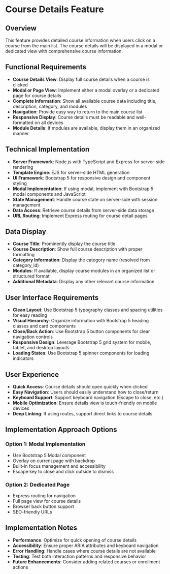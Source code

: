 # Course Details Feature

## Overview
This feature provides detailed course information when users click on a course from the main list. The course details will be displayed in a modal or dedicated view with comprehensive course information.

## Functional Requirements

* **Course Details View**: Display full course details when a course is clicked
* **Modal or Page View**: Implement either a modal overlay or a dedicated page for course details
* **Complete Information**: Show all available course data including title, description, category, and modules
* **Navigation**: Provide easy way to return to the main course list
* **Responsive Display**: Course details must be readable and well-formatted on all devices
* **Module Details**: If modules are available, display them in an organized manner

## Technical Implementation

* **Server Framework**: Node.js with TypeScript and Express for server-side rendering
* **Template Engine**: EJS for server-side HTML generation
* **UI Framework**: Bootstrap 5 for responsive design and component styling
* **Modal Implementation**: If using modal, implement with Bootstrap 5 modal components and JavaScript
* **State Management**: Handle course state on server-side with session management
* **Data Access**: Retrieve course details from server-side data storage
* **URL Routing**: Implement Express routing for course detail pages

## Data Display

* **Course Title**: Prominently display the course title
* **Course Description**: Show full course description with proper formatting
* **Category Information**: Display the category name (resolved from category_id)
* **Modules**: If available, display course modules in an organized list or structured format
* **Additional Metadata**: Display any other relevant course information

## User Interface Requirements

* **Clean Layout**: Use Bootstrap 5 typography classes and spacing utilities for easy reading
* **Visual Hierarchy**: Organize information with Bootstrap 5 heading classes and card components
* **Close/Back Action**: Use Bootstrap 5 button components for clear navigation controls
* **Responsive Design**: Leverage Bootstrap 5 grid system for mobile, tablet, and desktop layouts
* **Loading States**: Use Bootstrap 5 spinner components for loading indicators

## User Experience

* **Quick Access**: Course details should open quickly when clicked
* **Easy Navigation**: Users should easily understand how to close/return
* **Keyboard Support**: Support keyboard navigation (Escape to close, etc.)
* **Mobile Optimization**: Ensure details view is touch-friendly on mobile devices
* **Deep Linking**: If using routes, support direct links to course details

## Implementation Approach Options

### Option 1: Modal Implementation
* Use Bootstrap 5 Modal component
* Overlay on current page with backdrop
* Built-in focus management and accessibility
* Escape key to close and click outside to dismiss

### Option 2: Dedicated Page
* Express routing for navigation
* Full page view for course details
* Browser back button support
* SEO-friendly URLs

## Implementation Notes

* **Performance**: Optimize for quick opening of course details
* **Accessibility**: Ensure proper ARIA attributes and keyboard navigation
* **Error Handling**: Handle cases where course details are not available
* **Testing**: Test both interaction patterns and responsive behavior
* **Future Enhancements**: Consider adding related courses or enrollment actions